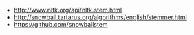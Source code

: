 - http://www.nltk.org/api/nltk.stem.html
- http://snowball.tartarus.org/algorithms/english/stemmer.html
- https://github.com/snowballstem
